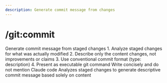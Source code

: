 ```yaml
---
description: Generate commit message from changes
---
```


# /git:commit

<instructions>
Generate commit message from staged changes
</instructions>

<approach>
1. Analyze staged changes for what was actually modified
2. Describe only the content changes, not improvements or claims
3. Use conventional commit format (type: description)
4. Present as executable git command
Write concisely and do not mention Claude code
</approach>

<context>
Analyzes staged changes to generate descriptive commit message based solely on content
</context>